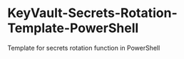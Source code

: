 # KeyVault-Secrets-Rotation-Template-PowerShell
Template for secrets rotation function in PowerShell
